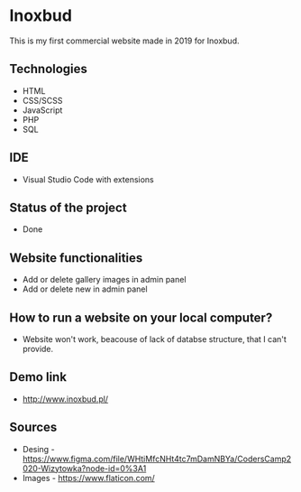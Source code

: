 # Inoxbud

This is my first commercial website made in 2019 for Inoxbud.

## Technologies
- HTML
- CSS/SCSS
- JavaScript
- PHP
- SQL

## IDE
- Visual Studio Code with extensions

## Status of the project
- Done

## Website functionalities
- Add or delete gallery images in admin panel
- Add or delete new in admin panel

## How to run a website on your local computer?
- Website won't work, beacouse of lack of databse structure, that I can't provide.

## Demo link
- http://www.inoxbud.pl/

## Sources
- Desing - https://www.figma.com/file/WHtiMfcNHt4tc7mDamNBYa/CodersCamp2020-Wizytowka?node-id=0%3A1
- Images - https://www.flaticon.com/
